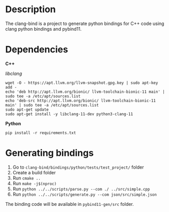 # Description

The clang-bind is a project to generate python bindings for C++ code using clang python bindings and pybind11. 

# Dependencies

**C++**

*libclang*

```
wget -O - https://apt.llvm.org/llvm-snapshot.gpg.key | sudo apt-key add -
echo 'deb http://apt.llvm.org/bionic/ llvm-toolchain-bionic-11 main' | sudo tee -a /etc/apt/sources.list
echo 'deb-src http://apt.llvm.org/bionic/ llvm-toolchain-bionic-11 main' | sudo tee -a /etc/apt/sources.list
sudo apt-get update
sudo apt-get install -y libclang-11-dev python3-clang-11
```

**Python**

`pip install -r requirements.txt`

# Generating bindings

1. Go to `clang-bind/bindings/python/tests/test_project/` folder
2. Create a build folder
3. Run `cmake ..`
4. Run `make -j$(nproc)`
5. Run `python ../../scripts/parse.py --com ./ ../src/simple.cpp`
6. Run `python ../../scripts/generate.py --com json/src/simple.json`

The binding code will be available in `pybind11-gen/src` folder.

